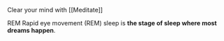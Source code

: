 Clear your mind with [[Meditate]]

REM
Rapid eye movement (REM) sleep is **the stage of sleep where most dreams happen**.
